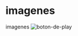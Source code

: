 # imagenes
imagenes
![boton-de-play](https://github.com/spacetricks/imagenes/assets/128587854/a370196b-83ca-40ef-ae69-c47c22fe9d1e)
